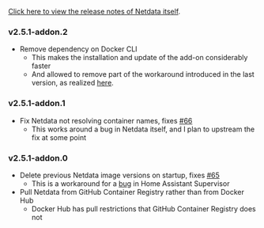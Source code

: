 <!-- https://developers.home-assistant.io/docs/add-ons/presentation#keeping-a-changelog -->

[Click here to view the release notes of Netdata itself](https://github.com/netdata/netdata/releases).

### v2.5.1-addon.2

- Remove dependency on Docker CLI
  - This makes the installation and update of the add-on considerably faster
  - And allowed to remove part of the workaround introduced in the last version, as realized [here](https://github.com/netdata/netdata/pull/20283#issuecomment-2881491522).

### v2.5.1-addon.1

- Fix Netdata not resolving container names, fixes [#66](https://github.com/felipecrs/netdata-hass-addon/issues/66)
  - This works around a bug in Netdata itself, and I plan to upstream the fix at some point

### v2.5.1-addon.0

- Delete previous Netdata image versions on startup, fixes [#65](https://github.com/felipecrs/netdata-hass-addon/issues/65)
  - This is a workaround for a [bug](https://github.com/home-assistant/supervisor/issues/3223) in Home Assistant Supervisor
- Pull Netdata from GitHub Container Registry rather than from Docker Hub
  - Docker Hub has pull restrictions that GitHub Container Registry does not
